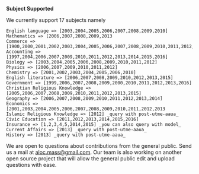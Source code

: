 **Subject Supported**

We currently support 17 subjects namely

    English language => [2003,2004,2005,2006,2007,2008,2009,2010]
    Mathematics => [2006,2007,2008,2009,2013
    Commerce => [1900,2000,2001,2002,2003,2004,2005,2006,2007,2008,2009,2010,2011,2012,2013,2016]
    Accounting => [1997,2004,2006,2007,2009,2010,2011,2012,2013,2014,2015,2016]
    Biology => [2003,2004,2005,2006,2008,2009,2010,2011,2012]
    Physics => [2006,2007,2009,2010,2011,2012]
    Chemistry => [2001,2002,2003,2004,2005,2006,2010]
    English literature => [2006,2007,2008,2009,2010,2012,2013,2015]
    Government => [1999,2006,2007,2008,2009,2000,2010,2011,2012,2013,2016]
    Christian Religious Knowledge =>  [2005,2006,2007,2008,2009,2010,2011,2012,2013,2015]
    Geography => [2006,2007,2008,2009,2010,2011,2012,2013,2014]
    Economics => [2001,2003,2004,2005,2006,2007,2008,2009,2010,2011,2012,2013
    Islamic Religious Knowledge => [2012] _query with post-utme-aaua_
    Civic Education => [2011,2012,2013,2014,2015,2016]
    Insurance => [1,2,3,4,5,2014,2015] _you can also query with model_
    Current Affairs => [2013] _query with post-utme-aaua_
    History => [2013] _query with post-utme-aaua_

We are open to questions about contributions from the general public. Send us a mail at aloc.mass@gmail.com. Our team is also working on another open source project that will allow the general public edit and upload questions with ease.
